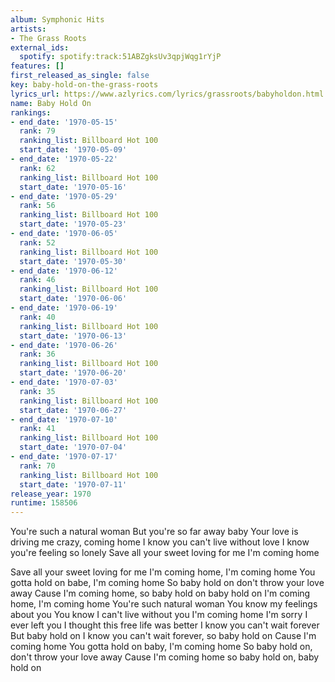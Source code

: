 ```yaml
---
album: Symphonic Hits
artists:
- The Grass Roots
external_ids:
  spotify: spotify:track:51ABZgksUv3qpjWqg1rYjP
features: []
first_released_as_single: false
key: baby-hold-on-the-grass-roots
lyrics_url: https://www.azlyrics.com/lyrics/grassroots/babyholdon.html
name: Baby Hold On
rankings:
- end_date: '1970-05-15'
  rank: 79
  ranking_list: Billboard Hot 100
  start_date: '1970-05-09'
- end_date: '1970-05-22'
  rank: 62
  ranking_list: Billboard Hot 100
  start_date: '1970-05-16'
- end_date: '1970-05-29'
  rank: 56
  ranking_list: Billboard Hot 100
  start_date: '1970-05-23'
- end_date: '1970-06-05'
  rank: 52
  ranking_list: Billboard Hot 100
  start_date: '1970-05-30'
- end_date: '1970-06-12'
  rank: 46
  ranking_list: Billboard Hot 100
  start_date: '1970-06-06'
- end_date: '1970-06-19'
  rank: 40
  ranking_list: Billboard Hot 100
  start_date: '1970-06-13'
- end_date: '1970-06-26'
  rank: 36
  ranking_list: Billboard Hot 100
  start_date: '1970-06-20'
- end_date: '1970-07-03'
  rank: 35
  ranking_list: Billboard Hot 100
  start_date: '1970-06-27'
- end_date: '1970-07-10'
  rank: 41
  ranking_list: Billboard Hot 100
  start_date: '1970-07-04'
- end_date: '1970-07-17'
  rank: 70
  ranking_list: Billboard Hot 100
  start_date: '1970-07-11'
release_year: 1970
runtime: 158506
---
```

You're such a natural woman
But you're so far away baby
Your love is driving me crazy, coming home
I know you can't live without love
I know you're feeling so lonely
Save all your sweet loving for me
I'm coming home

Save all your sweet loving for me
I'm coming home, I'm coming home
You gotta hold on babe, I'm coming home
So baby hold on don't throw your love away
Cause I'm coming home, so baby hold on baby hold on
I'm coming home, I'm coming home
You're such natural woman
You know my feelings about you
You know I can't live without you
I'm coming home
I'm sorry I ever left you
I thought this free life was better
I know you can't wait forever
But baby hold on
I know you can't wait forever, so baby hold on
Cause I'm coming home
You gotta hold on baby, I'm coming home
So baby hold on, don't throw your love away
Cause I'm coming home so baby hold on, baby hold on
